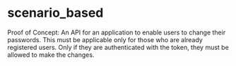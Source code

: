 # scenario_based
Proof of Concept: An API for an application to enable users to change their passwords. This must be applicable only for those who are already registered users. Only if they are authenticated with the token, they must be allowed to make the changes.
